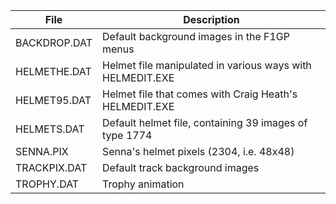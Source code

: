 
| File           | Description   |
|----------------|---------------|
| BACKDROP.DAT   | Default background images in the F1GP menus                |
| HELMETHE.DAT   | Helmet file manipulated in various ways with HELMEDIT.EXE  |
| HELMET95.DAT   | Helmet file that comes with Craig Heath's HELMEDIT.EXE     |
| HELMETS.DAT    | Default helmet file, containing 39 images of type 1774     |
| SENNA.PIX      | Senna's helmet pixels (2304, i.e. 48x48)                   |
| TRACKPIX.DAT   | Default track background images                            |
| TROPHY.DAT     | Trophy animation                                           |
